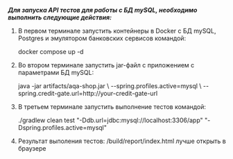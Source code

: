 ***Для запуска API тестов для работы с БД mySQL, необходимо выполнить следующие действия:***
1. В первом терминале запустить контейнеры в Docker с БД mySQL, Postgres и эмулятором банковских сервисов командой:
   
    docker compose up -d

3. Во втором терминале запустить jar-файл с приложением с параметрами БД mySQL:
   
     java -jar artifacts/aqa-shop.jar \ --spring.profiles.active=mysql \ --spring.credit-gate.url=http://your-credit-gate-url

4. В третьем терминале запустить выполнение тестов командой:
   
   ./gradlew clean test "-Ddb.url=jdbc:mysql://localhost:3306/app" "-Dspring.profiles.active=mysql"

5. Результат выполения тестов: /build/report/index.html лучше открыть в браузере
